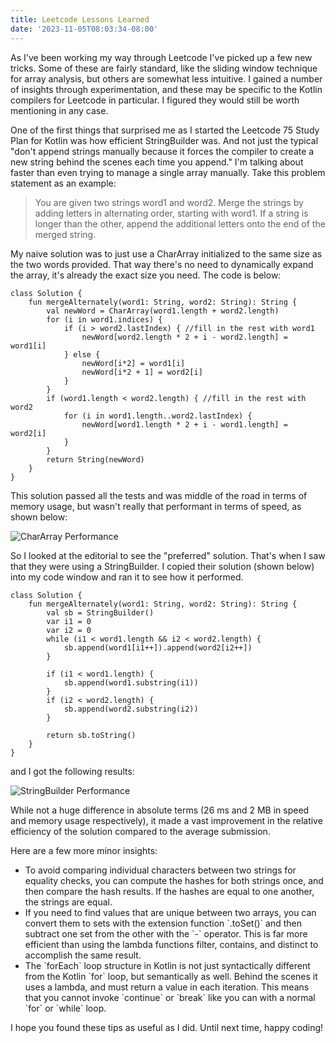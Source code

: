```yaml
---
title: Leetcode Lessons Learned
date: '2023-11-05T08:03:34-08:00'
---
```

As I've been working my way through Leetcode I've picked up a few new tricks.  Some of these are fairly standard, like the sliding window technique for array analysis, but others are somewhat less intuitive.  I gained a number of insights through experimentation, and these may be specific to the Kotlin compilers for Leetcode in particular. I figured they would still be worth mentioning in any case.

One of the first things that surprised me as I started the Leetcode 75 Study Plan for Kotlin was how efficient StringBuilder was.  And not just the typical "don't append strings manually because it forces the compiler to create a new string behind the scenes each time you append."  I'm talking about faster than even trying to manage a single array manually.  Take this problem statement as an example:

> You are given two strings word1 and word2. Merge the strings by adding letters in alternating order, starting with word1. If a string is longer than the other, append the additional letters onto the end of the merged string.

My naive solution was to just use a CharArray initialized to the same size as the two words provided.  That way there's no need to dynamically expand the array, it's already the exact size you need. The code is below:

```
class Solution {
    fun mergeAlternately(word1: String, word2: String): String {
        val newWord = CharArray(word1.length + word2.length)
        for (i in word1.indices) {
            if (i > word2.lastIndex) { //fill in the rest with word1
                newWord[word2.length * 2 + i - word2.length] = word1[i]
            } else {
                newWord[i*2] = word1[i]
                newWord[i*2 + 1] = word2[i]
            }
        }
        if (word1.length < word2.length) { //fill in the rest with word2
            for (i in word1.length..word2.lastIndex) {
                newWord[word1.length * 2 + i - word1.length] = word2[i]
            }
        }
        return String(newWord)
    }
}
```

This solution passed all the tests and was middle of the road in terms of memory usage, but wasn't really that performant in terms of speed, as shown below:

![CharArray Performance](/img/blog/chararray.png)

So I looked at the editorial to see the "preferred" solution.  That's when I saw that they were using a StringBuilder.  I copied their solution (shown below) into my code window and ran it to see how it performed.

```
class Solution {
    fun mergeAlternately(word1: String, word2: String): String {
        val sb = StringBuilder()
        var i1 = 0
        var i2 = 0
        while (i1 < word1.length && i2 < word2.length) {
            sb.append(word1[i1++]).append(word2[i2++])
        }

        if (i1 < word1.length) {
            sb.append(word1.substring(i1))
        }
        if (i2 < word2.length) {
            sb.append(word2.substring(i2))
        }

        return sb.toString()
    }
}
```

and I got the following results:

![StringBuilder Performance](/img/blog/stringbuilder.png)

While not a huge difference in absolute terms (26 ms and 2 MB in speed and memory usage respectively), it made a vast improvement in the relative efficiency of the solution compared to the average submission.

Here are a few more minor insights:

* To avoid comparing individual characters between two strings for equality checks, you can compute the hashes for both strings once, and then compare the hash results.  If the hashes are equal to one another, the strings are equal.
* If you need to find values that are unique between two arrays, you can convert them to sets with the extension function \`.toSet()\` and then subtract one set from the other with the \`-\` operator.  This is far more efficient than using the lambda functions filter, contains, and distinct to accomplish the same result. 
* The \`forEach\` loop structure in Kotlin is not just syntactically different from the Kotlin \`for\` loop, but semantically as well.  Behind the scenes it uses a lambda, and must return a value in each iteration.  This means that you cannot invoke \`continue\` or \`break\` like you can with a normal \`for\` or \`while\` loop. 

I hope you found these tips as useful as I did.  Until next time, happy coding!
